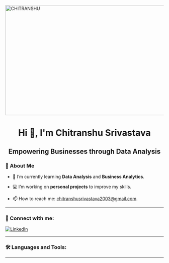 <img src="https://raw.githubusercontent.com/chitranshusrivastavass/Chitranshu-Srivastava/cb908f3bc3969eec8a4411f63accaf0c6d07793c/31532d7d378053de3b8bf23c6e7bfae3.gif" alt="CHITRANSHU" align="center" height=350 width=1080> 
<div align='center'>
<h1> Hi 👋, I'm Chitranshu Srivastava </h1>

<h2>Empowering Businesses through Data Analysis</h2> 
</div>





### 🚀 About Me  
- 🌱 I’m currently learning **Data  Analysis** and **Business Analytics**.
  
- 💻 I’m working on **personal projects** to improve my skills.
  
- 📫 How to reach me: [chitranshusrivastava2003@gmail.com](mailto:chitranshusrivastava2003@gmail.com).  


---

### 🔗 Connect with me:  
[![LinkedIn](https://img.shields.io/badge/LinkedIn-0077B5?style=for-the-badge&logo=linkedin&logoColor=white)]((https://www.linkedin.com/public-profile/settings))   

---

### 🛠️ Languages and Tools:  

---
